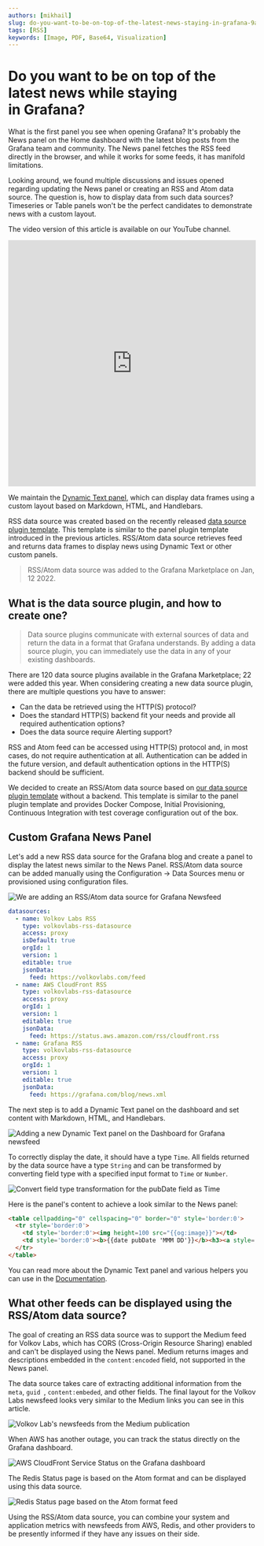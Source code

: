 ```yaml
---
authors: [mikhail]
slug: do-you-want-to-be-on-top-of-the-latest-news-staying-in-grafana-9abb064ed449
tags: [RSS]
keywords: [Image, PDF, Base64, Visualization]
---
```


# Do you want to be on top of the latest news while staying in Grafana?

What is the first panel you see when opening Grafana? It's probably the News panel on the Home dashboard with the latest blog posts from the Grafana team and community. The News panel fetches the RSS feed directly in the browser, and while it works for some feeds, it has manifold limitations.

<!--truncate-->

Looking around, we found multiple discussions and issues opened regarding updating the News panel or creating an RSS and Atom data source. The question is, how to display data from such data sources? Timeseries or Table panels won't be the perfect candidates to demonstrate news with a custom layout.

The video version of this article is available on our YouTube channel.

<iframe width="100%" height="500" src="https://www.youtube.com/embed/RAxqS2hpWkg" title="RSS/Atom data source" frameBorder="0" allow="accelerometer; autoplay; clipboard-write; encrypted-media; gyroscope; picture-in-picture" allowFullScreen></iframe>

We maintain the [Dynamic Text panel](/plugins/volkovlabs-dynamictext-panel), which can display data frames using a custom layout based on Markdown, HTML, and Handlebars.

RSS data source was created based on the recently released [data source plugin template](/plugins/volkovlabs-abc-datasource). This template is similar to the panel plugin template introduced in the previous articles. RSS/Atom data source retrieves feed and returns data frames to display news using Dynamic Text or other custom panels.

> RSS/Atom data source was added to the Grafana Marketplace on Jan, 12 2022.

## What is the data source plugin, and how to create one?

> Data source plugins communicate with external sources of data and return the data in a format that Grafana understands. By adding a data source plugin, you can immediately use the data in any of your existing dashboards.

There are 120 data source plugins available in the Grafana Marketplace; 22 were added this year. When considering creating a new data source plugin, there are multiple questions you have to answer:

- Can the data be retrieved using the HTTP(S) protocol?
- Does the standard HTTP(S) backend fit your needs and provide all required authentication options?
- Does the data source require Alerting support?

RSS and Atom feed can be accessed using HTTP(S) protocol and, in most cases, do not require authentication at all. Authentication can be added in the future version, and default authentication options in the HTTP(S) backend should be sufficient.

We decided to create an RSS/Atom data source based on [our data source plugin template](/plugins/volkovlabs-abc-datasource) without a backend. This template is similar to the panel plugin template and provides Docker Compose, Initial Provisioning, Continuous Integration with test coverage configuration out of the box.

## Custom Grafana News Panel

Let's add a new RSS data source for the Grafana blog and create a panel to display the latest news similar to the News Panel. RSS/Atom data source can be added manually using the Configuration -> Data Sources menu or provisioned using configuration files.

![We are adding an RSS/Atom data source for Grafana Newsfeed](datasource.png)

```yaml
datasources:
  - name: Volkov Labs RSS
    type: volkovlabs-rss-datasource
    access: proxy
    isDefault: true
    orgId: 1
    version: 1
    editable: true
    jsonData:
      feed: https://volkovlabs.com/feed
  - name: AWS CloudFront RSS
    type: volkovlabs-rss-datasource
    access: proxy
    orgId: 1
    version: 1
    editable: true
    jsonData:
      feed: https://status.aws.amazon.com/rss/cloudfront.rss
  - name: Grafana RSS
    type: volkovlabs-rss-datasource
    access: proxy
    orgId: 1
    version: 1
    editable: true
    jsonData:
      feed: https://grafana.com/blog/news.xml
```

The next step is to add a Dynamic Text panel on the dashboard and set content with Markdown, HTML, and Handlebars.

![Adding a new Dynamic Text panel on the Dashboard for Grafana newsfeed](dashboard.png)

To correctly display the date, it should have a type `Time`. All fields returned by the data source have a type `String` and can be transformed by converting field type with a specified input format to `Time` or `Number`.

![Convert field type transformation for the pubDate field as Time](transformation.png)

Here is the panel's content to achieve a look similar to the News panel:

```html
<table cellpadding="0" cellspacing="0" border="0" style='border:0'>
  <tr style='border:0'>
    <td style='border:0'><img height=100 src="{{og:image}}"></td>
    <td style='border:0'><b>{{date pubDate 'MMM DD'}}</b><h3><a style='color:blue' target="_blank" href="{{link}}">{{title}}</a></h3>{{description}}</td>
  </tr>
</table>
```

You can read more about the Dynamic Text panel and various helpers you can use in the [Documentation](/plugins/volkovlabs-dynamictext-panel).

## What other feeds can be displayed using the RSS/Atom data source?

The goal of creating an RSS data source was to support the Medium feed for Volkov Labs, which has CORS (Cross-Origin Resource Sharing) enabled and can't be displayed using the News panel. Medium returns images and descriptions embedded in the `content:encoded` field, not supported in the News panel.

The data source takes care of extracting additional information from the `meta`, `guid `, `content:embeded`, and other fields. The final layout for the Volkov Labs newsfeed looks very similar to the Medium links you can see in this article.

![Volkov Lab's newsfeeds from the Medium publication](panel.png)

When AWS has another outage, you can track the status directly on the Grafana dashboard.

![AWS CloudFront Service Status on the Grafana dashboard](aws.png)

The Redis Status page is based on the Atom format and can be displayed using this data source.

![Redis Status page based on the Atom format feed](redis.png)

Using the RSS/Atom data source, you can combine your system and application metrics with newsfeeds from AWS, Redis, and other providers to be presently informed if they have any issues on their side.